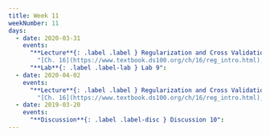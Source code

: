 ```yaml
---
title: Week 11
weekNumber: 11
days:
  - date: 2020-03-31
    events:
      "**Lecture**{: .label .label } Regularization and Cross Validation I":
        "[Ch. 16](https://www.textbook.ds100.org/ch/16/reg_intro.html), [Ch. 15.3](https://www.textbook.ds100.org/ch/15/bias_cv.html)"
      "**Lab**{: .label .label-lab } Lab 9":
  - date: 2020-04-02
    events:
      "**Lecture**{: .label .label } Regularization and Cross Validation II":
        "[Ch. 16](https://www.textbook.ds100.org/ch/16/reg_intro.html), [Ch. 15.3](https://www.textbook.ds100.org/ch/15/bias_cv.html)"
  - date: 2019-03-20
    events:
      "**Discussion**{: .label .label-disc } Discussion 10":
---
```

